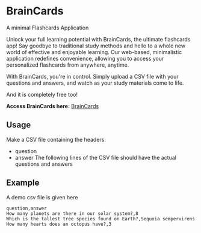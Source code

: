 # BrainCards
A minimal Flashcards Application

Unlock your full learning potential with BrainCards, the ultimate flashcards app! Say goodbye to traditional study methods and hello to a whole new world of effective and enjoyable learning. Our web-based, minimalistic application redefines convenience, allowing you to access your personalized flashcards from anywhere, anytime.

With BrainCards, you're in control. Simply upload a CSV file with your questions and answers, and watch as your study materials come to life.

And it is completely free too!

**Access BrainCards here:** [BrainCards](braincards.netlify.app)

## Usage

Make a CSV file containing the headers:
- question
- answer
The following lines of the CSV file should have the actual questions and answers

## Example
A demo csv file is given here

```
question,answer
How many planets are there in our solar system?,8
Which is the tallest tree species found on Earth?,Sequoia sempervirens
How many hearts does an octopus have?,3
```
